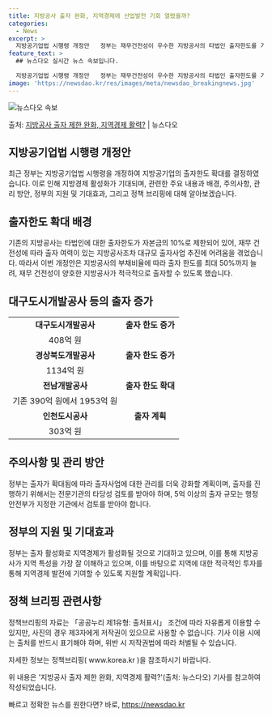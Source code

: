 ```yaml
---
title: 지방공사 출자 완화, 지역경제에 산업발전 기회 열렸을까?
categories:
  - News
excerpt: >
  지방공기업법 시행령 개정안   정부는 재무건전성이 우수한 지방공사의 타법인 출자한도를 기존 10%에서 최대 …
feature_text: >
  ## 뉴스다오 실시간 뉴스 속보입니다.

  지방공기업법 시행령 개정안   정부는 재무건전성이 우수한 지방공사의 타법인 출자한도를 기존 10%에서 최대 …
image: 'https://newsdao.kr/res/images/meta/newsdao_breakingnews.jpg'
---
```


![뉴스다오 속보](https://newsdao.kr/res/images/meta/newsdao_breakingnews.jpg)

<p>출처: <a href="https://newsdao.kr/4194" rel="dofollow">지방공사 출자 제한 완화, 지역경제 활력?</a> | 뉴스다오</p>

<h2 data-ke-size="size26">지방공기업법 시행령 개정안</h2>
<p data-ke-size="size16">최근 정부는 지방공기업법 시행령을 개정하여 지방공기업의 출자한도 확대를 결정하였습니다. 이로 인해 지방경제 활성화가 기대되며, 관련한 주요 내용과 배경, 주의사항, 관리 방안, 정부의 지원 및 기대효과, 그리고 정책 브리핑에 대해 알아보겠습니다.</p>

<h2 data-ke-size="size26">출자한도 확대 배경</h2>
<p data-ke-size="size16">기존의 지방공사는 타법인에 대한 출자한도가 자본금의 10%로 제한되어 있어, 재무 건전성에 따라 출자 여력이 있는 지방공사조차 대규모 출자사업 추진에 어려움을 겪었습니다. 따라서 이번 개정안은 지방공사의 부채비율에 따라 출자 한도를 최대 50%까지 늘려, 재무 건전성이 양호한 지방공사가 적극적으로 출자할 수 있도록 했습니다.</p>

<h2 data-ke-size="size26">대구도시개발공사 등의 출자 증가</h2>
<table>
	<tr>
		<td style="text-align: center; height: 17px;"><b>대구도시개발공사</b></td>
		<td style="text-align: center; height: 17px;"><b>출자 한도 증가</b></td>
	</tr>
	<tr>
		<td style="text-align: center; height: 17px;">408억 원</td>
	</tr>
	<tr>
		<td style="text-align: center; height: 17px;"><b>경상북도개발공사</b></td>
		<td style="text-align: center; height: 17px;"><b>출자 한도 증가</b></td>
	</tr>
	<tr>
		<td style="text-align: center; height: 17px;">1134억 원</td>
	</tr>
	<tr>
		<td style="text-align: center; height: 17px;"><b>전남개발공사</b></td>
		<td style="text-align: center; height: 17px;"><b>출자 한도 확대</b></td>
	</tr>
	<tr>
		<td style="text-align: center; height: 17px;">기존 390억 원에서 1953억 원</td>
	</tr>
	<tr>
		<td style="text-align: center; height: 17px;"><b>인천도시공사</b></td>
		<td style="text-align: center; height: 17px;"><b>출자 계획</b></td>
	</tr>
	<tr>
		<td style="text-align: center; height: 17px;">303억 원</td>
	</tr>
</table>

<h2 data-ke-size="size26">주의사항 및 관리 방안</h2>
<p data-ke-size="size16">정부는 출자가 확대됨에 따라 출자사업에 대한 관리를 더욱 강화할 계획이며, 출자를 진행하기 위해서는 전문기관의 타당성 검토를 받아야 하며, 5억 이상의 출자 규모는 행정안전부가 지정한 기관에서 검토를 받아야 합니다.</p>

<h2 data-ke-size="size26">정부의 지원 및 기대효과</h2>
<p data-ke-size="size16">정부는 출자 활성화로 지역경제가 활성화될 것으로 기대하고 있으며, 이를 통해 지방공사가 지역 특성을 가장 잘 이해하고 있으며, 이를 바탕으로 지역에 대한 적극적인 투자를 통해 지역경제 발전에 기여할 수 있도록 지원할 계획입니다.</p>

<h2 data-ke-size="size26">정책 브리핑 관련사항</h2>
<p data-ke-size="size16">정책브리핑의 자료는 「공공누리 제1유형: 출처표시」 조건에 따라 자유롭게 이용할 수 있지만, 사진의 경우 제3자에게 저작권이 있으므로 사용할 수 없습니다. 기사 이용 시에는 출처를 반드시 표기해야 하며, 위반 시 저작권법에 따라 처벌될 수 있습니다.</p>
<p data-ke-size="size16">자세한 정보는 정책브리핑( www.korea.kr )을 참조하시기 바랍니다.</p>
<p data-ke-size="size16">위 내용은 '지방공사 출자 제한 완화, 지역경제 활력?'(출처: 뉴스다오) 기사를 참고하여 작성되었습니다.</p> 

빠르고 정확한 뉴스를 원한다면? 바로, <a href="https://newsdao.kr" rel="dofollow">https://newsdao.kr</a>


